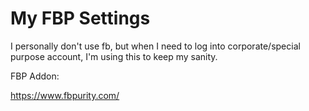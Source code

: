 # My FBP Settings

I personally don't use fb, but when I need to log into corporate/special purpose account, I'm using this to keep my sanity.

FBP Addon:

https://www.fbpurity.com/

